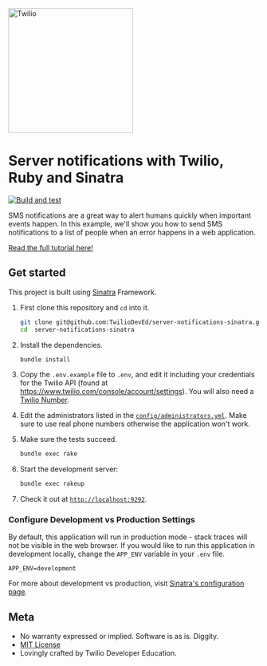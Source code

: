 <a href="https://www.twilio.com">
  <img src="https://static0.twilio.com/marketing/bundles/marketing/img/logos/wordmark-red.svg" alt="Twilio" width="250" />
</a>

# Server notifications with Twilio, Ruby and Sinatra

[![Build and test](https://github.com/TwilioDevEd/server-notifications-sinatra/actions/workflows/build_test.yml/badge.svg)](https://github.com/TwilioDevEd/server-notifications-sinatra/actions/workflows/build_test.yml)

SMS notifications are a great way to alert humans quickly when important events
happen. In this example, we'll show you how to send SMS notifications to a list
of people when an error happens in a web application.

[Read the full tutorial here!](https://www.twilio.com/docs/tutorials/walkthrough/server-notifications/ruby/sinatra)

## Get started

This project is built using [Sinatra](http://www.sinatrarb.com/) Framework.

1. First clone this repository and `cd` into it.

   ```bash
   git clone git@github.com:TwilioDevEd/server-notifications-sinatra.git
   cd  server-notifications-sinatra
   ```

1. Install the dependencies.

   ```bash
   bundle install
   ```

1. Copy the `.env.example` file to `.env`, and edit it including your credentials
   for the Twilio API (found at https://www.twilio.com/console/account/settings).
   You will also need a [Twilio Number](https://www.twilio.com/console/phone-numbers/incoming).

1. Edit the administrators listed in the [`config/administrators.yml`](config/administrators.yml).
   Make sure to use real phone numbers otherwise the application won't work.

1. Make sure the tests succeed.

   ```bash
   bundle exec rake
   ```

1. Start the development server:

   ```bash
   bundle exec rakeup
   ```

1. Check it out at [`http://localhost:9292`](http://localhost:9292).

### Configure Development vs Production Settings

By default, this application will run in production mode - stack traces will not be visible in the web browser. If you would like to run this application in development locally, change the `APP_ENV` variable in your `.env` file.

`APP_ENV=development`

For more about development vs production, visit [Sinatra's configuration page](http://sinatrarb.com/configuration.html).

## Meta

* No warranty expressed or implied.  Software is as is. Diggity.
* [MIT License](http://www.opensource.org/licenses/mit-license.html)
* Lovingly crafted by Twilio Developer Education.
